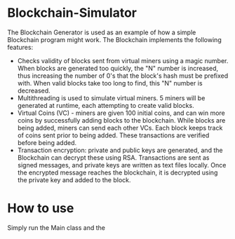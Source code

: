 # Blockchain-Simulator
The Blockchain Generator is used as an example of how a simple Blockchain program might work.
The Blockchain implements the following features:
- Checks validity of blocks sent from virtual miners using a magic number. When blocks are generated too quickly, the "N" number is increased, thus increasing the number of 0's that the block's hash must be prefixed with. When valid blocks take too long to find, this "N" number is decreased.
- Multithreading is used to simulate virtual miners. 5 miners will be generated at runtime, each attempting to create valid blocks.
- Virtual Coins (VC) - miners are given 100 initial coins, and can win more coins by successfully adding blocks to the blockchain. While blocks are being added, miners can send each other VCs. Each block keeps track of coins sent prior to being added. These transactions are verified before being added.
- Transaction encryption: private and public keys are generated, and the Blockchain can decrypt these using RSA.
Transactions are sent as signed messages, and private keys are written as text files locally. Once the encrypted message reaches the blockchain, it is decrypted using the private key and added to the block.

# How to use
Simply run the Main class and the 
